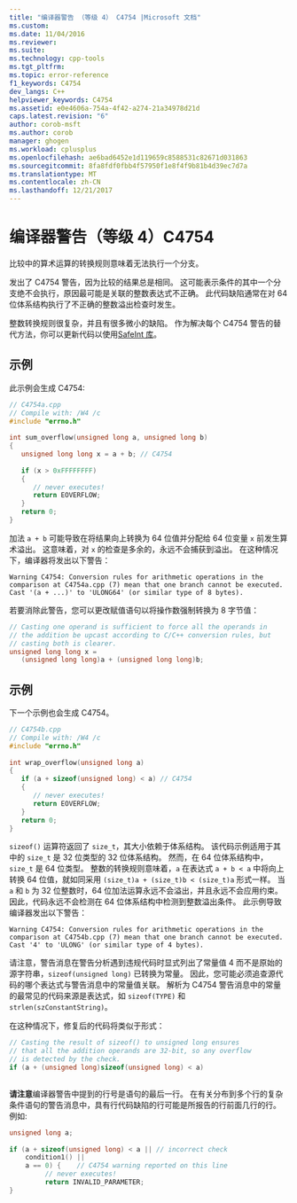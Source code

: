 ```yaml
---
title: "编译器警告 （等级 4） C4754 |Microsoft 文档"
ms.custom: 
ms.date: 11/04/2016
ms.reviewer: 
ms.suite: 
ms.technology: cpp-tools
ms.tgt_pltfrm: 
ms.topic: error-reference
f1_keywords: C4754
dev_langs: C++
helpviewer_keywords: C4754
ms.assetid: e0e4606a-754a-4f42-a274-21a34978d21d
caps.latest.revision: "6"
author: corob-msft
ms.author: corob
manager: ghogen
ms.workload: cplusplus
ms.openlocfilehash: ae6bad6452e1d119659c8588531c82671d031863
ms.sourcegitcommit: 8fa8fdf0fbb4f57950f1e8f4f9b81b4d39ec7d7a
ms.translationtype: MT
ms.contentlocale: zh-CN
ms.lasthandoff: 12/21/2017
---
```

# <a name="compiler-warning-level-4-c4754"></a>编译器警告（等级 4）C4754
比较中的算术运算的转换规则意味着无法执行一个分支。  
  
 发出了 C4754 警告，因为比较的结果总是相同。 这可能表示条件的其中一个分支绝不会执行，原因最可能是关联的整数表达式不正确。 此代码缺陷通常在对 64 位体系结构执行了不正确的整数溢出检查时发生。  
  
 整数转换规则很复杂，并且有很多微小的缺陷。 作为解决每个 C4754 警告的替代方法，你可以更新代码以使用[SafeInt 库](../../windows/safeint-library.md)。  
  
## <a name="example"></a>示例  
 此示例会生成 C4754:  
  
```cpp  
// C4754a.cpp  
// Compile with: /W4 /c  
#include "errno.h"  
  
int sum_overflow(unsigned long a, unsigned long b)   
{  
   unsigned long long x = a + b; // C4754  
  
   if (x > 0xFFFFFFFF)   
   {  
      // never executes!  
      return EOVERFLOW;  
   }  
   return 0;  
}  
```  
  
 加法 `a + b` 可能导致在将结果向上转换为 64 位值并分配给 64 位变量 `x` 前发生算术溢出。 这意味着，对 `x` 的检查是多余的，永远不会捕获到溢出。 在这种情况下，编译器将发出以下警告：  
  
```Output  
Warning C4754: Conversion rules for arithmetic operations in the comparison at C4754a.cpp (7) mean that one branch cannot be executed. Cast '(a + ...)' to 'ULONG64' (or similar type of 8 bytes).  
```  
  
 若要消除此警告，您可以更改赋值语句以将操作数强制转换为 8 字节值：  
  
```cpp  
// Casting one operand is sufficient to force all the operands in   
// the addition be upcast according to C/C++ conversion rules, but  
// casting both is clearer.  
unsigned long long x =   
   (unsigned long long)a + (unsigned long long)b;  
```  
  
## <a name="example"></a>示例  
 下一个示例也会生成 C4754。  
  
```cpp  
// C4754b.cpp  
// Compile with: /W4 /c  
#include "errno.h"  
  
int wrap_overflow(unsigned long a)   
{  
   if (a + sizeof(unsigned long) < a) // C4754  
   {   
      // never executes!  
      return EOVERFLOW;  
   }  
   return 0;  
}  
```  
  
 `sizeof()` 运算符返回了 `size_t`，其大小依赖于体系结构。 该代码示例适用于其中的 `size_t` 是 32 位类型的 32 位体系结构。 然而，在 64 位体系结构中，`size_t` 是 64 位类型。 整数的转换规则意味着，`a` 在表达式 `a + b < a` 中将向上转换 64 位值，就如同采用 `(size_t)a + (size_t)b < (size_t)a` 形式一样。 当 `a` 和 `b` 为 32 位整数时，64 位加法运算永远不会溢出，并且永远不会应用约束。 因此，代码永远不会检测在 64 位体系结构中检测到整数溢出条件。 此示例导致编译器发出以下警告：  
  
```Output  
Warning C4754: Conversion rules for arithmetic operations in the comparison at C4754b.cpp (7) mean that one branch cannot be executed. Cast '4' to 'ULONG' (or similar type of 4 bytes).  
```  
  
 请注意，警告消息在警告分析遇到违规代码时显式列出了常量值 4 而不是原始的源字符串，`sizeof(unsigned long)` 已转换为常量。 因此，您可能必须追查源代码的哪个表达式与警告消息中的常量值关联。 解析为 C4754 警告消息中的常量的最常见的代码来源是表达式，如 `sizeof(TYPE)` 和 `strlen(szConstantString)`。  
  
 在这种情况下，修复后的代码将类似于形式：  
  
```cpp  
// Casting the result of sizeof() to unsigned long ensures  
// that all the addition operands are 32-bit, so any overflow   
// is detected by the check.  
if (a + (unsigned long)sizeof(unsigned long) < a)  
  
```  
  
 **请注意**编译器警告中提到的行号是语句的最后一行。 在有关分布到多个行的复杂条件语句的警告消息中，具有行代码缺陷的行可能是所报告的行前面几行的行。 例如:  
  
```cpp  
unsigned long a;  
  
if (a + sizeof(unsigned long) < a || // incorrect check  
    condition1() ||   
    a == 0) {    // C4754 warning reported on this line  
         // never executes!  
         return INVALID_PARAMETER;  
}  
```